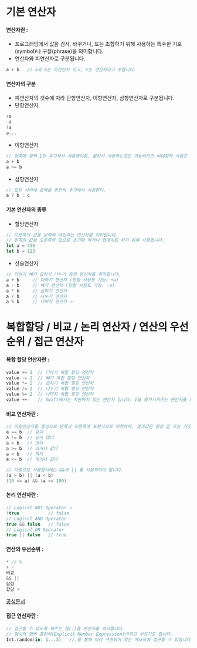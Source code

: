 # 기본 연산자
#### 연산자란 : 
- 프로그래밍에서 값을 검사, 바꾸거나, 또는 조합하기 위해 사용하는 특수한 기호(symbol)나 구절(phrase)을 의미합니다.
- 연산자와 피연산자로 구분됩니다. 
```Swift
a + b   // a와 b는 피연산자 이고, +는 연산자라고 부릅니다.
```

#### 연산자의 구분
- 피연산자의 갯수에 따라 단항연산자, 이항연산자, 삼항연산자로 구분됩니다. 
- 단항연산자 
```Swift
+a 
-a 
!a 
a...
```
- 이항연산자 
```Swift
// 양쪽에 공백 1칸 추가해서 사용해야함, 붙여서 사용하는것도 가능하지만 비대칭적 사용은 금지한다.
a + b
a >= b
```

- 삼항연산자 
```Swift
// 모든 사이에 공백을 한칸씩 추가해서 사용한다.
a ? b : c
```

#### 기본 연산자의 종류
- 할당연산자
```Swift
// 오른쪽의 값을 왼쪽에 대입하는 연산자를 의미합니다.
// 왼쪽의 값을 오른쪽의 값으로 초기화 하거나 업데이트 하기 위해 사용합니다.
let a = 456
let b = 123
```
- 산술연산자
```Swift
// 더하기 빼기 곱하기 나누기 등의 연산자를 의미합니다. 
a + b     // 더하기 연산자 (단항 사용도 가능: +a)
a - b     // 빼기 연산자 (단항 사용도 가능: -a)
a * b     // 곱하기 연산자
a / b     // 나누기 연산자
a % b     // 나머지 연산자 ⭐
```

# 복합할당 / 비교 / 논리 연산자 / 연산의 우선순위 / 접근 연산자 

#### 복합 할당 연산자란 : 
```Swift
value += 2  // 더하기 복합 할당 연산자
value -= 2  // 빼기 복합 할당 연산자
value *= 2  // 곱하기 복합 할당 연산자
value /= 2  // 나누기 복합 할당 연산자 
value %= 2  // 나머지 복합 할당 연산자
value ++    // Swift에서는 지원하지 않는 연산자 입니다. 1을 증가시켜주는 연산자를 의미합니다. 
```

#### 비교 연산자란 : 
```Swift
// 이항연산자를 중심으로 왼쪽과 오른쪽에 표현식으로 위치하며, 결과값은 항상 참 또는 거짓으로 나오게 됩니다.
a == b  // 같다
a != b  // 같지 않다
a > b   // 크다
a >= b  // 크거나 같다
a < b   // 작다
a <= b  // 작거나 같다

// 다중으로 사용할시에는 &&과 || 를 사용하여야 합니다. 
(a > b) || (a < b)
(10 <= a) && (a <= 100)
```

#### 논리 연산자란 : 
```Swift
// Logical NOT Operator ⭐
!true           // false 
// Logical AND Operator
true && false   // false
// Logical OR Operator
true || false   // true
```

#### 연산의 우선순위 : 
```Swift
* // %
+ - 
비교
&& ||
삼항
할당 ⭐ 
```
[공식문서](https://developer.apple.com/documentation/swift/operator-declarations)

#### 접근 연산자란 :
```Swift
// 접근할 수 있도록 해주는 점(.)을 연산자를 의미합니다.
// 명시적 맴버 표현식(Explicit Member Expression)이라고 부르기도 합니다.
Int.random(in: 1...3)   //.을 통해 미리 구현되어 있는 메소드에 접근할 수 있습니다. 
```
